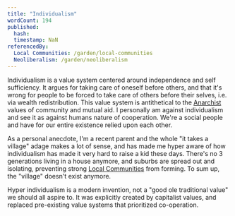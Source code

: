 ```yaml
---
title: "Individualism"
wordCount: 194
published:
  hash: 
  timestamp: NaN
referencedBy:
  Local Communities: /garden/local-communities
  Neoliberalism: /garden/neoliberalism
---
```


Individualism is a value system centered around independence and self sufficiency. It argues for taking care of oneself before others, and that it's wrong for people to be forced to take care of others before their selves, i.e. via wealth redistribution. This value system is antithetical to the [Anarchist](/garden/anarchism) values of community and mutual aid. I personally am against individualism and see it as against humans nature of cooperation. We're a social people and have for our entire existence relied upon each other.

As a personal anecdote, I'm a recent parent and the whole "it takes a village" adage makes a lot of sense, and has made me hyper aware of how individualism has made it very hard to raise a kid these days. There's no 3 generations living in a house anymore, and suburbs are spread out and isolating, preventing strong [Local Communities](/garden/local-communities) from forming. To sum up, the "village" doesn't exist anymore.

Hyper individualism is a modern invention, not a "good ole traditional value" we should all aspire to. It was explicitly created by capitalist values, and replaced pre-existing value systems that prioritized co-operation.